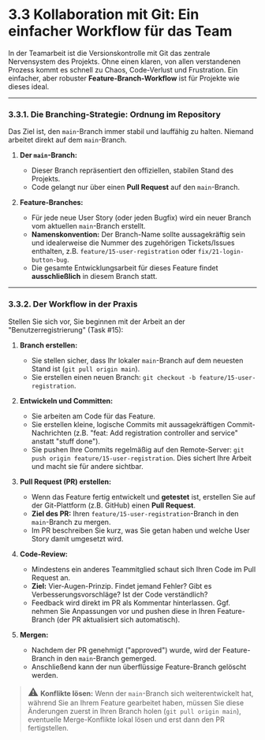 # 3.3 Kollaboration mit Git: Ein einfacher Workflow für das Team

In der Teamarbeit ist die Versionskontrolle mit Git das zentrale Nervensystem des Projekts. Ohne einen klaren, von allen verstandenen Prozess kommt es schnell zu Chaos, Code-Verlust und Frustration. Ein einfacher, aber robuster **Feature-Branch-Workflow** ist für Projekte wie dieses ideal.

---

### 3.3.1. Die Branching-Strategie: Ordnung im Repository

Das Ziel ist, den `main`-Branch immer stabil und lauffähig zu halten. Niemand arbeitet direkt auf dem `main`-Branch.

1.  **Der `main`-Branch:**
    *   Dieser Branch repräsentiert den offiziellen, stabilen Stand des Projekts.
    *   Code gelangt nur über einen **Pull Request** auf den `main`-Branch.

2.  **Feature-Branches:**
    *   Für jede neue User Story (oder jeden Bugfix) wird ein neuer Branch vom aktuellen `main`-Branch erstellt.
    *   **Namenskonvention:** Der Branch-Name sollte aussagekräftig sein und idealerweise die Nummer des zugehörigen Tickets/Issues enthalten, z.B. `feature/15-user-registration` oder `fix/21-login-button-bug`.
    *   Die gesamte Entwicklungsarbeit für dieses Feature findet **ausschließlich** in diesem Branch statt.

---

### 3.3.2. Der Workflow in der Praxis

Stellen Sie sich vor, Sie beginnen mit der Arbeit an der "Benutzerregistrierung" (Task #15):

1.  **Branch erstellen:**
    *   Sie stellen sicher, dass Ihr lokaler `main`-Branch auf dem neuesten Stand ist (`git pull origin main`).
    *   Sie erstellen einen neuen Branch: `git checkout -b feature/15-user-registration`.

2.  **Entwickeln und Committen:**
    *   Sie arbeiten am Code für das Feature.
    *   Sie erstellen kleine, logische Commits mit aussagekräftigen Commit-Nachrichten (z.B. "feat: Add registration controller and service" anstatt "stuff done").
    *   Sie pushen Ihre Commits regelmäßig auf den Remote-Server: `git push origin feature/15-user-registration`. Dies sichert Ihre Arbeit und macht sie für andere sichtbar.

3.  **Pull Request (PR) erstellen:**
    *   Wenn das Feature fertig entwickelt und **getestet** ist, erstellen Sie auf der Git-Plattform (z.B. GitHub) einen **Pull Request**.
    *   **Ziel des PR:** Ihren `feature/15-user-registration`-Branch in den `main`-Branch zu mergen.
    *   Im PR beschreiben Sie kurz, was Sie getan haben und welche User Story damit umgesetzt wird.

4.  **Code-Review:**
    *   Mindestens ein anderes Teammitglied schaut sich Ihren Code im Pull Request an.
    *   **Ziel:** Vier-Augen-Prinzip. Findet jemand Fehler? Gibt es Verbesserungsvorschläge? Ist der Code verständlich?
    *   Feedback wird direkt im PR als Kommentar hinterlassen. Ggf. nehmen Sie Anpassungen vor und pushen diese in Ihren Feature-Branch (der PR aktualisiert sich automatisch).

5.  **Mergen:**
    *   Nachdem der PR genehmigt ("approved") wurde, wird der Feature-Branch in den `main`-Branch gemerged.
    *   Anschließend kann der nun überflüssige Feature-Branch gelöscht werden.

> <span style="font-size: 1.5em">:warning:</span> **Konflikte lösen:** Wenn der `main`-Branch sich weiterentwickelt hat, während Sie an Ihrem Feature gearbeitet haben, müssen Sie diese Änderungen zuerst in Ihren Branch holen (`git pull origin main`), eventuelle Merge-Konflikte lokal lösen und erst dann den PR fertigstellen.

